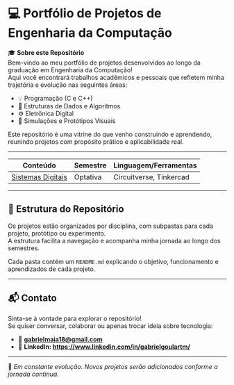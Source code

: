 # 💻 Portfólio de Projetos de Engenharia da Computação

🎓 **Sobre este Repositório**  
Bem-vindo ao meu portfólio de projetos desenvolvidos ao longo da graduação em Engenharia da Computação!  
Aqui você encontrará trabalhos acadêmicos e pessoais que refletem minha trajetória e evolução nas seguintes áreas:

- 💡 Programação (C e C++)
- 🧠 Estruturas de Dados e Algoritmos
- ⚙️ Eletrônica Digital 
- 🧪 Simulações e Protótipos Visuais

Este repositório é uma vitrine do que venho construindo e aprendendo, reunindo projetos com propósito prático e aplicabilidade real.

---

| Conteúdo             | Semestre | Linguagem/Ferramentas           |  
|---------------------|----------|----------------------------------|
| [Sistemas Digitais](https://github.com/GabrielGoulartM/maia_projetos/tree/main/Sistemas%20Digitais)   | Optativa       | Circuitverse, Tinkercad         




---

## 📁 Estrutura do Repositório

Os projetos estão organizados por disciplina, com subpastas para cada projeto, protótipo ou experimento.  
A estrutura facilita a navegação e acompanha minha jornada ao longo dos semestres.


Cada pasta contém um `README.md` explicando o objetivo, funcionamento e aprendizados de cada projeto.

---

## 📬 Contato

Sinta-se à vontade para explorar o repositório!  
Se quiser conversar, colaborar ou apenas trocar ideia sobre tecnologia:

- 📧 **gabrielmaia18@gmail.com**  
- 💼 **LinkedIn: https://www.linkedin.com/in/gabrielgoulartm/**

---

🚀 _Em constante evolução. Novos projetos serão adicionados conforme a jornada continua._







